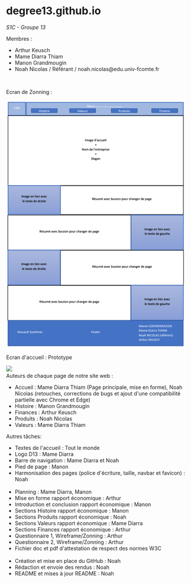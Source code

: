 # degree13.github.io
*S1C - Groupe 13*
<br>
<p>Membres :</p>
<ul>
    <li>Arthur Keusch</li>
    <li>Mame Diarra Thiam</li>
    <li>Manon Grandmougin</li>
    <li>Noah Nicolas / Référant / noah.nicolas@edu.univ-fcomte.fr</li>
</ul>
<br>
<p>Ecran de Zonning :</p>
<img src="doc/Zoning_page_accueil.png">
<br>
<p>Ecran d'accueil : Prototype</p>
<img src="doc/imgPrototype.png">
<br>
Auteurs de chaque page de notre site web :
<ul>
    <li>Accueil : Mame Diarra Thiam (Page principale, mise en forme), Noah Nicolas (retouches, corrections de bugs et ajout d'une compatibilité partielle avec Chrome et Edge)</li>
    <li>Histoire : Manon Grandmougin</li>
    <li>Finances : Arthur Keusch</li>
    <li>Produits : Noah Nicolas</li>
    <li>Valeurs : Mame Diarra Thiam</li>
</ul>
Autres tâches:
<ul>
    <li>Textes de l'accueil : Tout le monde</li>
    <li>Logo D13 : Mame Diarra</li>
    <li>Barre de navigation : Mame Diarra et Noah</li>
    <li>Pied de page : Manon</li>
    <li>Harmonisation des pages (police d'écriture, taille, navbar et favicon) : Noah</li>
    <br>
    <li>Planning : Mame Diarra, Manon</li>
    <li>Mise en forme rapport économique : Arthur</li>
    <li>Introduction et conclusion rapport économique : Manon</li>
    <li>Sections Histoire rapport économique : Manon</li>
    <li>Sections Produits rapport économique : Noah</li>
    <li>Sections Valeurs rapport économique : Mame Diarra</li>
    <li>Sections Finances rapport économique : Arthur</li>
    <li>Questionnaire 1, Wireframe/Zonning : Arthur</li>
    <li>Questionnaire 2, Wireframe/Zonning : Arthur</li>
    <li>Fichier doc et pdf d'attestation de respect des normes W3C</li>
    <br>
    <li>Création et mise en place du GitHub : Noah</li>
    <li>Rédaction et envoie des rendus : Noah</li>
    <li>README et mises à jour README : Noah</li>
</ul>
